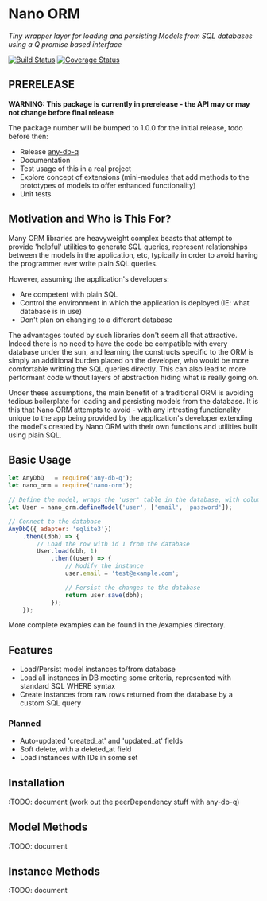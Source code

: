 # Nano ORM

_Tiny wrapper layer for loading and persisting Models from SQL databases using a Q promise based interface_

[![Build Status](https://travis-ci.org/jnterry/nano-orm.svg?branch=master)](https://travis-ci.org/jnterry/nano-orm) [![Coverage Status](https://coveralls.io/repos/github/jnterry/nano-orm/badge.svg?branch=master)](https://coveralls.io/github/jnterry/nano-orm?branch=master)
## PRERELEASE

**WARNING: This package is currently in prerelease - the API may or may not change before final release**

The package number will be bumped to 1.0.0 for the initial release, todo before then:
- Release [any-db-q](https://github.com/jnterry/any-db-q)
- Documentation
- Test usage of this in a real project
- Explore concept of extensions (mini-modules that add methods to the prototypes of models to offer enhanced functionality)
- Unit tests

## Motivation and Who is This For?

Many ORM libraries are heavyweight complex beasts that attempt to provide 'helpful' utilities to generate SQL queries, represent relationships between the models in the application, etc, typically in order to avoid having the programmer ever write plain SQL queries.

However, assuming the application's developers:
- Are competent with plain SQL
- Control the environment in which the application is deployed (IE: what database is in use)
- Don't plan on changing to a different database

The advantages touted by such libraries don't seem all that attractive. Indeed there is no need to have the code be compatible with every database under the sun, and learning the constructs specific to the ORM is simply an additional burden placed on the developer, who would be more comfortable writting the SQL  queries directly. This can also lead to more performant code without layers of abstraction hiding what is really going on.

Under these assumptions, the main benefit of a traditional ORM is avoiding tedious boilerplate for loading and persisting models from the database. It is this that Nano ORM attempts to avoid - with any intresting functionality unique to the app being provided by the application's developer extending the model's created by Nano ORM with their own functions and utilities built using plain SQL.

## Basic Usage

```javascript
let AnyDbQ   = require('any-db-q');
let nano_orm = require('nano-orm');

// Define the model, wraps the 'user' table in the database, with columns 'email' and 'password'
let User = nano_orm.defineModel('user', ['email', 'password']);

// Connect to the database
AnyDbQ({ adapter: 'sqlite3'})
    .then((dbh) => {
        // Load the row with id 1 from the database
        User.load(dbh, 1)
            .then((user) => {
                // Modify the instance
                user.email = 'test@example.com';

                // Persist the changes to the database
                return user.save(dbh);
            });
    });
```

More complete examples can be found in the /examples directory.

## Features

- Load/Persist model instances to/from database
- Load all instances in DB meeting some criteria, represented with standard SQL WHERE syntax
- Create instances from raw rows returned from the database by a custom SQL query

### Planned

- Auto-updated 'created\_at' and 'updated\_at' fields
- Soft delete, with a deleted_at field
- Load instances with IDs in some set

## Installation

:TODO: document (work out the peerDependency stuff with any-db-q)

## Model Methods

:TODO: document

## Instance Methods

:TODO: document
